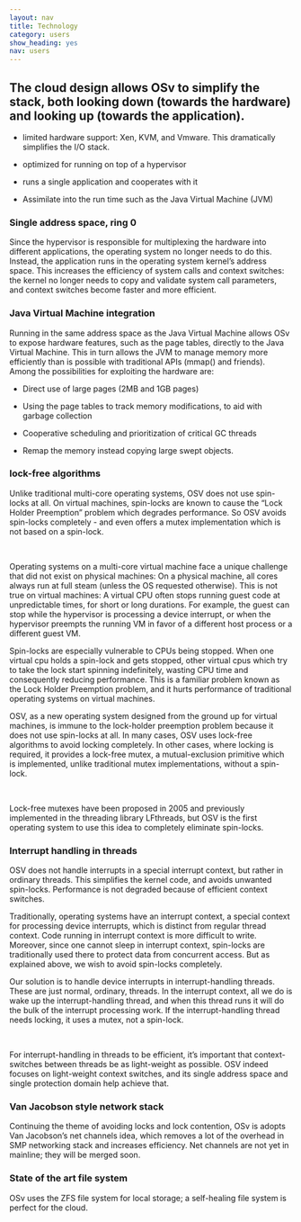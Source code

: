 ```yaml
---
layout: nav
title: Technology
category: users
show_heading: yes
nav: users
---
```


## The cloud design allows OSv to simplify the stack, both looking down (towards the hardware) and looking up (towards the application).

- limited hardware support: Xen, KVM, and Vmware. This dramatically simplifies the I/O stack.

- optimized for running on top of a hypervisor

- runs a single application and cooperates with it

- Assimilate into the run time such as the Java Virtual Machine (JVM)

<!--more-->

### Single address space, ring 0

Since the hypervisor is responsible for multiplexing the hardware into different applications, the operating system no longer needs to do this. Instead, the application runs in the operating system kernel’s address space. This increases the efficiency of system calls and context switches: the kernel no longer needs to copy and validate system call parameters, and context switches become faster and more efficient.

### Java Virtual Machine integration

Running in the same address space as the Java Virtual Machine allows OSv to expose hardware features, such as the page tables, directly to the Java Virtual Machine. This in turn allows the JVM to manage memory more efficiently than is possible with traditional APIs (mmap() and friends). Among the possibilities for exploiting the hardware are:

- Direct use of large pages (2MB and 1GB pages)

- Using the page tables to track memory modifications, to aid with garbage collection

- Cooperative scheduling and prioritization of critical GC threads

- Remap the memory instead copying large swept objects.

### lock-free algorithms

Unlike traditional multi-core operating systems, OSV does not use spin-locks at all. On virtual machines, spin-locks are known to cause the “Lock Holder Preemption” problem which degrades performance. So OSV avoids spin-locks completely - and even offers a mutex implementation which is not based on a spin-lock.

&nbsp;

Operating systems on a multi-core virtual machine face a unique challenge that did not exist on physical machines: On a physical machine, all cores always run at full steam (unless the OS requested otherwise). This is not true on virtual machines: A virtual CPU often stops running guest code at unpredictable times, for short or long durations. For example, the guest can stop while the hypervisor is processing a device interrupt, or when the hypervisor preempts the running VM in favor of a different host process or a different guest VM.

Spin-locks are especially vulnerable to CPUs being stopped. When one virtual cpu holds a spin-lock and gets stopped, other virtual cpus which try to take the lock start spinning indefinitely, wasting CPU time and consequently reducing performance. This is a familiar problem known as the Lock Holder Preemption problem, and it hurts performance of traditional operating systems on virtual machines.

OSV, as a new operating system designed from the ground up for virtual machines, is immune to the lock-holder preemption problem because it does not use spin-locks at all. In many cases, OSV uses lock-free algorithms to avoid locking completely. In other cases, where locking is required, it provides a lock-free mutex, a mutual-exclusion primitive which is implemented, unlike traditional mutex implementations, without a spin-lock.

&nbsp;

Lock-free mutexes have been proposed in 2005 and previously implemented in the threading library LFthreads, but OSV is the first operating system to use this idea to completely eliminate spin-locks.

### Interrupt handling in threads

OSV does not handle interrupts in a special interrupt context, but rather in ordinary threads. This simplifies the kernel code, and avoids unwanted spin-locks. Performance is not degraded because of efficient context switches.

Traditionally, operating systems have an interrupt context, a special context for processing device interrupts, which is distinct from regular thread context. Code running in interrupt context is more difficult to write. Moreover, since one cannot sleep in interrupt context, spin-locks are traditionally used there to protect data from concurrent access. But as explained above, we wish to avoid spin-locks completely.

Our solution is to handle device interrupts in interrupt-handling threads. These are just normal, ordinary, threads. In the interrupt context, all we do is wake up the interrupt-handling thread, and when this thread runs it will do the bulk of the interrupt processing work. If the interrupt-handling thread needs locking, it uses a mutex, not a spin-lock.

&nbsp;

For interrupt-handling in threads to be efficient, it’s important that context-switches between threads be as light-weight as possible. OSV indeed focuses on light-weight context switches, and its single address space and single protection domain help achieve that.

### Van Jacobson style network stack

Continuing the theme of avoiding locks and lock contention, OSv is adopts Van Jacobson’s net channels idea, which removes a lot of the overhead in SMP networking stack and increases efficiency. Net channels are not yet in mainline; they will be merged soon.

### State of the art file system

OSv uses the ZFS file system for local storage; a self-healing file system is perfect for the cloud.

